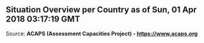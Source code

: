 ## Situation Overview per Country as of Sun, 01 Apr 2018 03:17:19 GMT

Source: **ACAPS (Assessment Capacities Project) - https://www.acaps.org**